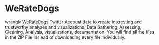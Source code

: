 # WeRateDogs
wrangle WeRateDogs Twitter Account data to create interesting and trustworthy analyses and visualizations.
Data Gathering, Assessing, Cleaning, Analysis, visualizations, documentation.
You will find all the files in the ZIP File instead of downloading every file individually.
